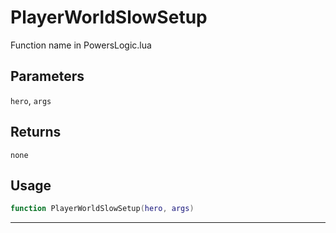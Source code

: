 # PlayerWorldSlowSetup
Function name in PowersLogic.lua
## Parameters
`hero`, `args`
## Returns
`none`
## Usage
```lua
function PlayerWorldSlowSetup(hero, args)
```
---
